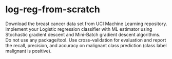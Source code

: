 # log-reg-from-scratch

Download the breast cancer data set from UCI Machine Learning repository. Implement your 
Logistic  regression  classifier  with  ML  estimator  using  Stochastic  gradient  descent  and  Mini-Batch 
gradient  descent  algorithms.  Do  not  use  any  package/tool.  Use  cross-validation  for  evaluation  and 
report  the  recall,  precision,  and  accuracy  on  malignant  class  prediction  (class  label  malignant  is 
positive).
